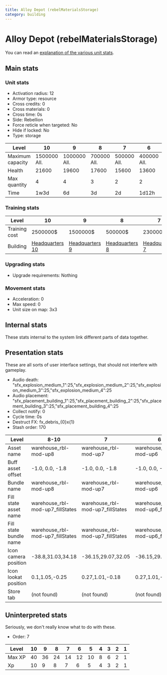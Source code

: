 ```yaml
---
title: Alloy Depot (rebelMaterialsStorage)
category: building
---
```


# Alloy Depot (rebelMaterialsStorage)

You can read an [explanation  of the various unit stats](unitexplained.md).

## Main stats

### Unit stats

  * Activation radius: 12
  * Armor type: resource
  * Cross credits: 0
  * Cross materials: 0
  * Cross time: 0s
  * Side: Rebellion
  * Force reticle when targeted: No
  * Hide if locked: No
  * Type: storage

|Level           |10           |9            |8           |7           |6           |5           |4          |3          |2          |1         |
|----------------|-------------|-------------|------------|------------|------------|------------|-----------|-----------|-----------|----------|
|Maximum capacity|1500000  All.|1000000  All.|700000  All.|500000  All.|400000  All.|150000  All.|75000  All.|25000  All.|10000  All.|5000  All.|
|Health          |21600        |19600        |17600       |15600       |13600       |11600       |9600       |7200       |6000       |4000      |
|Max quantity    |4            |4            |3           |2           |2           |2           |2          |2          |1          |1         |
|Time            |1w3d         |6d           |3d          |2d          |1d12h       |1d          |12h        |2h         |15m        |1m        |


### Training stats

|Level        |10                             |9                             |8                             |7                             |6                             |5                             |4                             |3                             |2                             |1                             |
|-------------|-------------------------------|------------------------------|------------------------------|------------------------------|------------------------------|------------------------------|------------------------------|------------------------------|------------------------------|------------------------------|
|Training cost|2500000$                       |1500000$                      |500000$                       |230000$                       |115000$                       |40000$                        |20000$                        |6500$                         |1000$                         |500$                          |
|Building     |[Headquarters 10](rebelHQ.html)|[Headquarters 9](rebelHQ.html)|[Headquarters 8](rebelHQ.html)|[Headquarters 7](rebelHQ.html)|[Headquarters 6](rebelHQ.html)|[Headquarters 5](rebelHQ.html)|[Headquarters 4](rebelHQ.html)|[Headquarters 3](rebelHQ.html)|[Headquarters 2](rebelHQ.html)|[Headquarters 1](rebelHQ.html)|


### Upgrading stats

  * Upgrade requirements: Nothing

### Movement stats

  * Acceleration: 0
  * Max speed: 0
  * Unit size on map: 3x3

## Internal stats

These stats internal to the system link different parts of data together.


## Presentation stats

These are all sorts of user interface settings, that should not interfere with gameplay.

  * Audio death: "sfx_explosion_medium_1":25,"sfx_explosion_medium_2":25,"sfx_explosion_medium_3":25,"sfx_explosion_medium_4":25
  * Audio placement: "sfx_placement_building_1":25,"sfx_placement_building_2":25,"sfx_placement_building_3":25,"sfx_placement_building_4":25
  * Collect notify: 0
  * Cycle time: 0s
  * Destruct FX: fx_debris_{0}x{1}
  * Stash order: 170

|Level                 |8-10                            |7                               |6                               |5                               |4                               |3                               |2                               |1                               |
|----------------------|--------------------------------|--------------------------------|--------------------------------|--------------------------------|--------------------------------|--------------------------------|--------------------------------|--------------------------------|
|Asset name            |warehouse_rbl-mod-up8           |warehouse_rbl-mod-up7           |warehouse_rbl-mod-up6           |warehouse_rbl-mod-up5           |warehouse_rbl-mod-up4           |warehouse_rbl-mod-up3           |warehouse_rbl-mod-up2           |warehouse_rbl-mod-up1           |
|Buff asset offset     |-1.0, 0.0, -1.8                 |-1.0, 0.0, -1.8                 |-1.0, 0.0, -1.8                 |-1.0, 0.0, -1.8                 |-3.2,0.4,-3.2                   |-2.8,0,-2.8                     |-2.8,0,-2.8                     |-2.8,0,-2.8                     |
|Bundle name           |warehouse_rbl-mod-up8           |warehouse_rbl-mod-up7           |warehouse_rbl-mod-up6           |warehouse_rbl-mod-up5           |warehouse_rbl-mod-up4           |warehouse_rbl-mod-up3           |warehouse_rbl-mod-up2           |warehouse_rbl-mod-up1           |
|Fill state asset name |warehouse_rbl-mod-up7_fillStates|warehouse_rbl-mod-up7_fillStates|warehouse_rbl-mod-up6_fillStates|warehouse_rbl-mod-up5_fillStates|warehouse_rbl-mod-up4_fillStates|warehouse_rbl-mod-up3_fillStates|warehouse_rbl-mod-up2_fillStates|warehouse_rbl-mod-up1_fillStates|
|Fill state bundle name|warehouse_rbl-mod-up7_fillStates|warehouse_rbl-mod-up7_fillStates|warehouse_rbl-mod-up6_fillStates|warehouse_rbl-mod-up5_fillStates|warehouse_rbl-mod-up4_fillStates|warehouse_rbl-mod-up3_fillStates|warehouse_rbl-mod-up2_fillStates|warehouse_rbl-mod-up1_fillStates|
|Icon camera position  |-38.8,31.03,34.18               |-36.15,29.07,32.05              |-36.15,29.07,32.11              |-36.15,29.07,32.11              |-36.15,29.07,32.11              |-36.15,29.07,32.11              |-36.15,29.07,32.11              |-36.15,29.07,32.11              |
|Icon lookat position  |0.1,1.05,-0.25                  |0.27,1.01,-0.18                 |0.27,1.01,-0.12                 |0.27,1.01,-0.12                 |0.27,1.01,-0.12                 |0.27,1.01,-0.12                 |0.27,1.01,-0.12                 |0.27,1.01,-0.12                 |
|Store tab             |(not found)                     |(not found)                     |(not found)                     |(not found)                     |(not found)                     |(not found)                     |(not found)                     |resources                       |


## Uninterpreted stats

Seriously, we don't really know what to do with these.

  * Order: 7

|Level |10|9 |8 |7 |6 |5 |4|3|2|1|
|------|--|--|--|--|--|--|-|-|-|-|
|Max XP|40|36|24|14|12|10|8|6|2|1|
|Xp    |10|9 |8 |7 |6 |5 |4|3|2|1|



